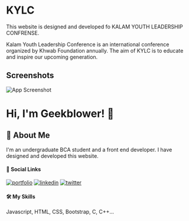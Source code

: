 # KYLC

This website is designed and developed fo KALAM YOUTH LEADERSHIP CONFRENSE.

Kalam Youth Leadership Conference is an international conference organized by Khwab Foundation annually. The aim of KYLC is to educate and inspire our upcoming generation.

## Screenshots

![App Screenshot](https://github.com/geekblower/kylc/blob/main/Assets/IMG/screenshot.jpeg)

# Hi, I'm Geekblower! 👋

## 🚀 About Me

I'm an undergraduate BCA student and a front end developer. I have designed and developed this website.

#### 🔗 Social Links
[![portfolio](https://img.shields.io/badge/my_portfolio-000?style=for-the-badge&logo=ko-fi&logoColor=white)](https://geekblower.github.io/)
[![linkedin](https://img.shields.io/badge/linkedin-0A66C2?style=for-the-badge&logo=linkedin&logoColor=white)](https://www.linkedin.com/in/geekblower/)
[![twitter](https://img.shields.io/badge/twitter-1DA1F2?style=for-the-badge&logo=twitter&logoColor=white)](https://twitter.com/geekblower/)

#### 🛠 My Skills
Javascript, HTML, CSS, Bootstrap, C, C++...
